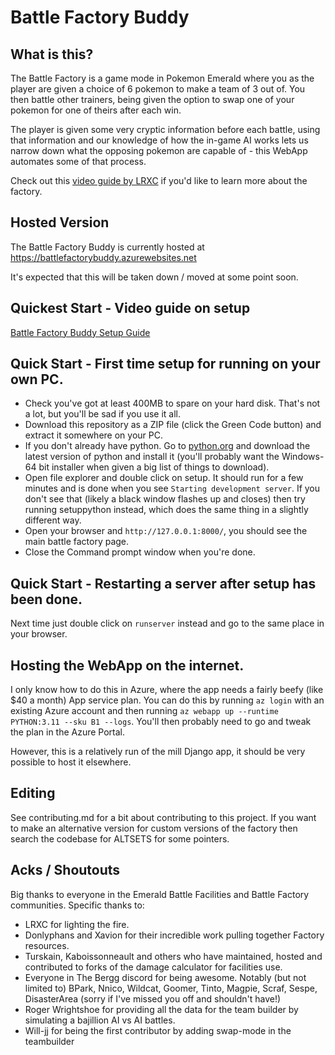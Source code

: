 # Battle Factory Buddy

## What is this?
The Battle Factory is a game mode in Pokemon Emerald where you as the player are given a choice of 6 pokemon to make a team of 3 out of. You then battle other trainers, being given the option to swap one of your pokemon for one of theirs after each win.

The player is given some very cryptic information before each battle, using that information and our knowledge of how the in-game AI works lets us narrow down what the opposing pokemon are capable of - this WebApp automates some of that process.

Check out this <a href="https://youtu.be/kMAyGfeFTOw?si=pB4kvKfc3yH6U0Py">video guide by LRXC</a> if you'd like to learn more about the factory.

## Hosted Version
The Battle Factory Buddy is currently hosted at <a href="https://battlefactorybuddy.azurewebsites.net">https://battlefactorybuddy.azurewebsites.net</a>

It's expected that this will be taken down / moved at some point soon.

## Quickest Start - Video guide on setup
<a href="https://youtu.be/fw08PYYXvaA">Battle Factory Buddy Setup Guide<a>

## Quick Start - First time setup for running on your own PC.
* Check you've got at least 400MB to spare on your hard disk. That's not a lot, but you'll be sad if you use it all.
* Download this repository as a ZIP file (click the Green Code button) and extract it somewhere on your PC.
* If you don't already have python. Go to <a href="https://www.python.org/downloads/">python.org<a> and download the latest version of python and install it (you'll probably want the Windows-64 bit installer when given a big list of things to download).
* Open file explorer and double click on setup. It should run for a few minutes and is done when you see `Starting development server`. If you don't see that (likely a black window flashes up and closes) then try running setuppython instead, which does the same thing in a slightly different way.
* Open your browser and `http://127.0.0.1:8000/`, you should see the main battle factory page.
* Close the Command prompt window when you're done.
 
## Quick Start - Restarting a server after setup has been done.
Next time just double click on `runserver` instead and go to the same place in your browser.

## Hosting the WebApp on the internet.
I only know how to do this in Azure, where the app needs a fairly beefy (like $40 a month) App service plan. You can do this by running `az login` with an existing Azure account and then running `az webapp up --runtime PYTHON:3.11 --sku B1 --logs`. You'll then probably need to go and tweak the plan in the Azure Portal.

However, this is a relatively run of the mill Django app, it should be very possible to host it elsewhere.

## Editing
See contributing.md for a bit about contributing to this project.
If you want to make an alternative version for custom versions of the factory then search the codebase for ALTSETS for some pointers.

## Acks / Shoutouts
Big thanks to everyone in the Emerald Battle Facilities and Battle Factory communities. Specific thanks to:
- LRXC for lighting the fire.
- Donlyphans and Xavion for their incredible work pulling together Factory resources.
- Turskain, Kaboissonneault and others who have maintained, hosted and contributed to forks of the damage calculator for facilities use.
- Everyone in The Bergg discord for being awesome. Notably (but not limited to) BPark, Nnico, Wildcat, Goomer, Tinto, Magpie, Scraf, Sespe, DisasterArea (sorry if I've missed you off and shouldn't have!)
- Roger Wrightshoe for providing all the data for the team builder by simulating a bajillion AI vs AI battles.
- Will-jj for being the first contributor by adding swap-mode in the teambuilder